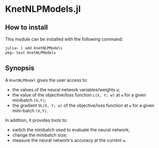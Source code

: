 # KnetNLPModels.jl

## How to install
This module can be installed with the following command:
```julia
julia> ] add KnetNLPModels
pkg> test KnetNLPModels
```

## Synopsis

A `KnetNLPModel` gives the user access to:
- the values of the neural network variables/weights `w`;
- the value of the objective/loss function `L(X, Y; w)` at `w` for a given minibatch `(X,Y)`;
- the gradient `∇L(X, Y; w)` of the objective/loss function at `w` for a given mini-batch `(X,Y)`.

In addition, it provides tools to:
- switch the minibatch used to evaluate the neural network;
- change the minibatch size;
- measure the neural network's accuracy at the current `w`.
